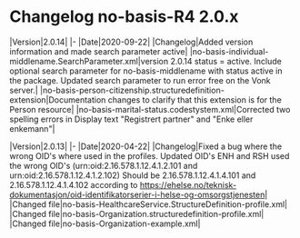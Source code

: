 # Changelog no-basis-R4 2.0.x

|Version|2.0.14|
|-
|Date|2020-09-22|
|Changelog|Added version information and made search parameter active|
|no-basis-individual-middlename.SearchParameter.xml|version 2.0.14 status = active. Include optional search parameter for no-basis-middlename with status active in the package. Updated search parameter to run error free on the Vonk server.|
|no-basis-person-citizenship.structuredefinition-extension|Documentation changes to clarify that this extension is for the Person resource|
|no-basis-marital-status.codestystem.xml|Corrected two spelling errors in Display text "Registrert partner" and "Enke eller enkemann"|

|Version|2.0.13|
|-
|Date|2020-04-22|
|Changelog|Fixed a bug where the wrong OID's where used in the profiles. Updated OID's ENH and RSH used the wrong OID's (urn:oid:2.16.578.1.12.4.1.2.101 and urn:oid:2.16.578.1.12.4.1.2.102) Should be 2.16.578.1.12.4.1.4.101 and 2.16.578.1.12.4.1.4.102 according to <https://ehelse.no/teknisk-dokumentasjon/oid-identifikatorserier-i-helse-og-omsorgstjenesten>|
|Changed file|no-basis-HealthcareService.StructureDefinition-profile.xml|
|Changed file|no-basis-Organization.structuredefinition-profile.xml|
|Changed file|no-basis-Organization-example.xml|
